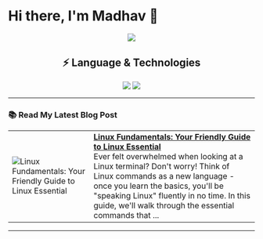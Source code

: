 # Hi there, I'm Madhav 👋
<div align="center">
  <img src="https://readme-typing-svg.herokuapp.com?color=%5689FBA0&center=true&vCenter=true&lines=Backend<3;DevOps;">
</div>
<!-- Language & Technology -->
<h2 align = "center">⚡ Language & Technologies</h1>
<div align="center">
  <img src="https://skillicons.dev/icons?i=go,python,javascript,typescript,react,next,vite,tailwind,figma,nodejs,express,redux,postgresql,mongo,mysql">
  <img src="https://skillicons.dev/icons?i=git,neovim,linux,bash,jenkins,redis,docker,aws,terraform"/>
</div>

---

### 📚 Read My Latest Blog Post
<!-- HASHNODE_BLOG:START -->
<table><tr><td><img src="https://cdn.hashnode.com/res/hashnode/image/upload/v1730458231084/66fea381-00db-4909-8c01-03bbc2912b50.webp" alt="Linux Fundamentals: Your Friendly Guide to Linux Essential"></td><td><a href="https://madhavkrishangoswami.hashnode.dev/linux-fundamentals-your-friendly-guide-to-linux-essential"><strong>Linux Fundamentals: Your Friendly Guide to Linux Essential</strong></a><br>Ever felt overwhelmed when looking at a Linux terminal? Don't worry! Think of Linux commands as a new language - once you learn the basics, you'll be "speaking Linux" fluently in no time. In this guide, we'll walk through the essential commands that ...</td></tr></table>
<!-- HASHNODE_BLOG:END -->

---
